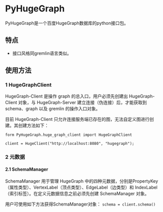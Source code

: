 # PyHugeGraph
PyHugeGraph是一个百度HugeGraph数据库的python接口包。
## 特点
+ 接口风格同gremlin语言类似。
## 使用方法
### 1 HugeGraphClient
HugeGraph-Client 是操作 graph 的总入口，用户必须先创建出 HugeGraph-Client 对象，与 HugeGraph-Server 建立连接（伪连接）后，才能获取到 schema、graph 以及 gremlin 的操作入口对象。

目前 HugeGraph-Client 只允许连接服务端已存在的图，无法自定义图进行创建。其创建方法如下：
```
form PyHugeGraph.huge_graph_client import HugeGraphClient

client = HugeClient("http://localhost:8080", "hugegraph");
```
### 2 元数据
#### 2.1 SchemaManager
SchemaManager 用于管理 HugeGraph 中的四种元数据，分别是PropertyKey（属性类型）、VertexLabel（顶点类型）、EdgeLabel（边类型）和 IndexLabel（索引标签）。在定义元数据信息之前必须先创建 SchemaManager 对象。

用户可使用如下方法获得SchemaManager对象：
`
schema = client.schema()
`
